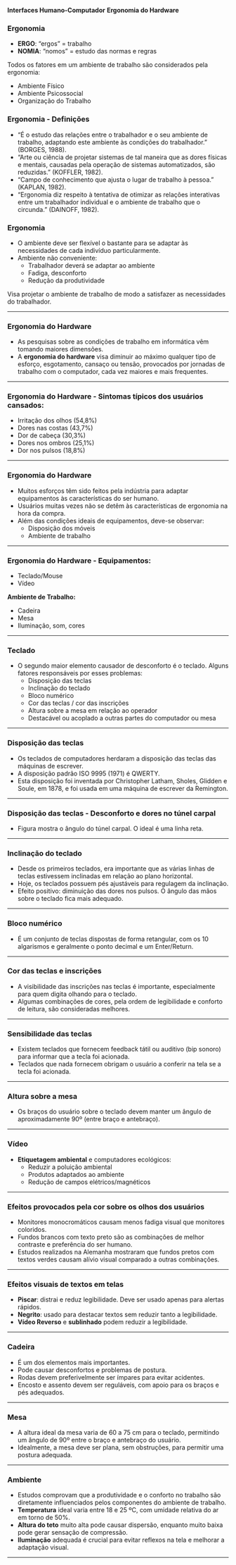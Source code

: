 
**Interfaces Humano-Computador**
**Ergonomia do Hardware**

### Ergonomia
- **ERGO**: “ergos” = trabalho
- **NOMIA**: “nomos” = estudo das normas e regras

Todos os fatores em um ambiente de trabalho são considerados pela ergonomia:
- Ambiente Físico
- Ambiente Psicossocial
- Organização do Trabalho

### Ergonomia - Definições
- “É o estudo das relações entre o trabalhador e o seu ambiente de trabalho, adaptando este ambiente às condições do trabalhador.” (BORGES, 1988).
- “Arte ou ciência de projetar sistemas de tal maneira que as dores físicas e mentais, causadas pela operação de sistemas automatizados, são reduzidas.” (KOFFLER, 1982).
- “Campo de conhecimento que ajusta o lugar de trabalho à pessoa.” (KAPLAN, 1982).
- “Ergonomia diz respeito à tentativa de otimizar as relações interativas entre um trabalhador individual e o ambiente de trabalho que o circunda.” (DAINOFF, 1982).

### Ergonomia
- O ambiente deve ser flexível o bastante para se adaptar às necessidades de cada indivíduo particularmente.
- Ambiente não conveniente:
  - Trabalhador deverá se adaptar ao ambiente
  - Fadiga, desconforto
  - Redução da produtividade

Visa projetar o ambiente de trabalho de modo a satisfazer as necessidades do trabalhador.

---

### Ergonomia do Hardware
- As pesquisas sobre as condições de trabalho em informática vêm tomando maiores dimensões.
- A **ergonomia do hardware** visa diminuir ao máximo qualquer tipo de esforço, esgotamento, cansaço ou tensão, provocados por jornadas de trabalho com o computador, cada vez maiores e mais frequentes.

---

### Ergonomia do Hardware - Sintomas típicos dos usuários cansados:
- Irritação dos olhos (54,8%)
- Dores nas costas (43,7%)
- Dor de cabeça (30,3%)
- Dores nos ombros (25,1%)
- Dor nos pulsos (18,8%)

---

### Ergonomia do Hardware
- Muitos esforços têm sido feitos pela indústria para adaptar equipamentos às características do ser humano.
- Usuários muitas vezes não se detêm às características de ergonomia na hora da compra.
- Além das condições ideais de equipamentos, deve-se observar:
  - Disposição dos móveis
  - Ambiente de trabalho

---

### Ergonomia do Hardware - Equipamentos:
- Teclado/Mouse
- Vídeo

**Ambiente de Trabalho:**
- Cadeira
- Mesa
- Iluminação, som, cores

---

### Teclado
- O segundo maior elemento causador de desconforto é o teclado. Alguns fatores responsáveis por esses problemas:
  - Disposição das teclas
  - Inclinação do teclado
  - Bloco numérico
  - Cor das teclas / cor das inscrições
  - Altura sobre a mesa em relação ao operador
  - Destacável ou acoplado a outras partes do computador ou mesa

---

### Disposição das teclas
- Os teclados de computadores herdaram a disposição das teclas das máquinas de escrever.
- A disposição padrão ISO 9995 (1971) é QWERTY.
- Esta disposição foi inventada por Christopher Latham, Sholes, Glidden e Soule, em 1878, e foi usada em uma máquina de escrever da Remington.

---

### Disposição das teclas - Desconforto e dores no túnel carpal
- Figura mostra o ângulo do túnel carpal. O ideal é uma linha reta.

---

### Inclinação do teclado
- Desde os primeiros teclados, era importante que as várias linhas de teclas estivessem inclinadas em relação ao plano horizontal.
- Hoje, os teclados possuem pés ajustáveis para regulagem da inclinação.
- Efeito positivo: diminuição das dores nos pulsos. O ângulo das mãos sobre o teclado fica mais adequado.

---

### Bloco numérico
- É um conjunto de teclas dispostas de forma retangular, com os 10 algarismos e geralmente o ponto decimal e um Enter/Return.

---

### Cor das teclas e inscrições
- A visibilidade das inscrições nas teclas é importante, especialmente para quem digita olhando para o teclado.
- Algumas combinações de cores, pela ordem de legibilidade e conforto de leitura, são consideradas melhores.

---

### Sensibilidade das teclas
- Existem teclados que fornecem feedback tátil ou auditivo (bip sonoro) para informar que a tecla foi acionada.
- Teclados que nada fornecem obrigam o usuário a conferir na tela se a tecla foi acionada.

---

### Altura sobre a mesa
- Os braços do usuário sobre o teclado devem manter um ângulo de aproximadamente 90º (entre braço e antebraço).

---

### Vídeo
- **Etiquetagem ambiental** e computadores ecológicos:
  - Reduzir a poluição ambiental
  - Produtos adaptados ao ambiente
  - Redução de campos elétricos/magnéticos

---

### Efeitos provocados pela cor sobre os olhos dos usuários
- Monitores monocromáticos causam menos fadiga visual que monitores coloridos.
- Fundos brancos com texto preto são as combinações de melhor contraste e preferência do ser humano.
- Estudos realizados na Alemanha mostraram que fundos pretos com textos verdes causam alívio visual comparado a outras combinações.

---

### Efeitos visuais de textos em telas
- **Piscar**: distrai e reduz legibilidade. Deve ser usado apenas para alertas rápidos.
- **Negrito**: usado para destacar textos sem reduzir tanto a legibilidade.
- **Vídeo Reverso** e **sublinhado** podem reduzir a legibilidade.

---

### Cadeira
- É um dos elementos mais importantes.
- Pode causar desconfortos e problemas de postura.
- Rodas devem preferivelmente ser ímpares para evitar acidentes.
- Encosto e assento devem ser reguláveis, com apoio para os braços e pés adequados.

---

### Mesa
- A altura ideal da mesa varia de 60 a 75 cm para o teclado, permitindo um ângulo de 90º entre o braço e antebraço do usuário.
- Idealmente, a mesa deve ser plana, sem obstruções, para permitir uma postura adequada.

---

### Ambiente
- Estudos comprovam que a produtividade e o conforto no trabalho são diretamente influenciados pelos componentes do ambiente de trabalho.
- **Temperatura** ideal varia entre 18 e 25 ºC, com umidade relativa do ar em torno de 50%.
- **Altura do teto** muito alta pode causar dispersão, enquanto muito baixa pode gerar sensação de compressão.
- **Iluminação** adequada é crucial para evitar reflexos na tela e melhorar a adaptação visual.

---
